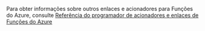 Para obter informações sobre outros enlaces e acionadores para Funções do Azure, consulte [Referência do programador de acionadores e enlaces de Funções do Azure](../articles/azure-functions/functions-triggers-bindings.md)

